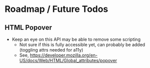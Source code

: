 # Roadmap / Future Todos

## HTML Popover

- Keep an eye on this API may be able to remove some scripting
  - Not sure if this is fully accessible yet, can probably be added (toggling attrs needed for a11y)
  - See, https://developer.mozilla.org/en-US/docs/Web/HTML/Global_attributes/popover

